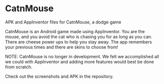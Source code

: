 CatnMouse
=========

APK and AppInventor files for CatnMouse, a dodge game


CatnMouse is an Android game made using AppInventor.
You are the mouse, and you avoid the cat who is chasing you for as long as you can.
There are cheese power ups to help you stay away.
The app remembers your previous times and there are skins to choose from!

NOTE: CatnMouse is no longer in development. We felt we accomplished all we could with AppInventor
      and adding more features would best be done from scratch.

Check out the screenshots and APK in the repository.

